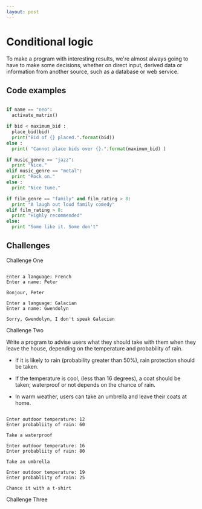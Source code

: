 ```yaml
---
layout: post
---
```


# Conditional logic


<p class="flow-text">
To make a program with interesting results, we're almost always going to have to make some decisions, whether on direct input, derived data or information from another source, such as a database or web service.
</p>


## Code examples

```python

if name == "neo":
  activate_matrix()

if bid < maximum_bid :
  place_bid(bid)
  print("Bid of {} placed.".format(bid))
else :
  print( "Cannot place bids over {}.".format(maximum_bid) )

if music_genre == "jazz":
  print "Nice."
elif music_genre == "metal":
  print "Rock on."
else :
  print "Nice tune."

if film_genre == "family" and film_rating > 8:
  print "A laugh out loud family comedy"
elif film_rating > 8:
  print "Highly recommended"
else:
  print "Some like it. Some don't"

```

## Challenges


<div class="card-panel flow-text" markdown="1">
<p class="card-title">Challenge One</p>


```

Enter a language: French
Enter a name: Peter

Bonjour, Peter

Enter a language: Galacian
Enter a name: Gwendolyn

Sorry, Gwendolyn, I don't speak Galacian

```

</div>

<div class="card-panel flow-text" markdown="1">
<p class="card-title">Challenge Two</p>

Write a program to advise users what they should take with them when they leave the
house, depending on the temperature and probability of rain.

* If it is likely to rain (probability greater than 50%), rain protection should be taken.

* If the temperature is cool, (less than 16 degrees), a coat should be taken; waterproof or not
depends on the chance of rain.

* In warm weather, users can take an umbrella and leave their coats at home.


```

Enter outdoor temperature: 12
Enter probabliity of rain: 60

Take a waterproof

Enter outdoor temperature: 16
Enter probabliity of rain: 80

Take an umbrella

Enter outdoor temperature: 19
Enter probabliity of rain: 25

Chance it with a t-shirt

```

</div>

<div class="card-panel flow-text" markdown="1">
<p class="card-title">Challenge Three</p>


```



```

</div>
